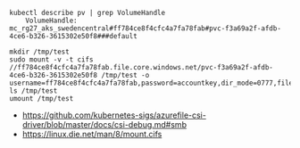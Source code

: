 ```
kubectl describe pv | grep VolumeHandle
    VolumeHandle:      mc_rg27_aks_swedencentral#ff784ce8f4cfc4a7fa78fab#pvc-f3a69a2f-afdb-4ce6-b326-3615302e50f8###default

mkdir /tmp/test
sudo mount -v -t cifs //ff784ce8f4cfc4a7fa78fab.file.core.windows.net/pvc-f3a69a2f-afdb-4ce6-b326-3615302e50f8 /tmp/test -o  username=ff784ce8f4cfc4a7fa78fab,password=accountkey,dir_mode=0777,file_mode=0777,cache=strict,actimeo=30
ls /tmp/test
umount /tmp/test
```

- https://github.com/kubernetes-sigs/azurefile-csi-driver/blob/master/docs/csi-debug.md#smb
- https://linux.die.net/man/8/mount.cifs

